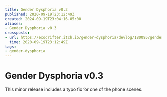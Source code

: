 ```yaml
---
title: Gender Dysphoria v0.3
published: 2020-09-19T23:12:49Z
created: 2024-09-19T23:04:16-05:00
aliases:
- Gender Dysphoria v0.3
crossposts:
- url: https://exodrifter.itch.io/gender-dysphoria/devlog/180095/gender-dysphoria-v03-released
  time: 2020-09-19T23:12:49Z
tags:
- gender-dysphoria
---
```


# Gender Dysphoria v0.3

This minor release includes a typo fix for one of the phone scenes.
